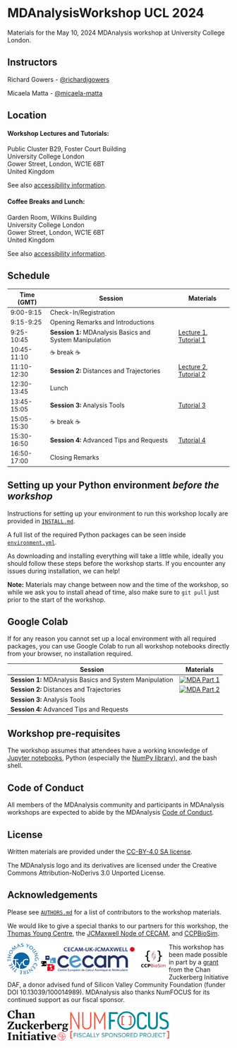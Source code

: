 # MDAnalysisWorkshop UCL 2024
Materials for the May 10, 2024 MDAnalysis workshop at University College London.

## Instructors

Richard Gowers - [@richardjgowers](https://github.com/richardjgowers)

Micaela Matta  - [@micaela-matta](https://github.com/micaela-matta)

## Location

#### Workshop Lectures and Tutorials:

Public Cluster B29, Foster Court Building  
University College London  
Gower Street, London, WC1E 6BT  
United Kingdom

See also [accessibility information](https://www.accessable.co.uk/venues/foster-court-public-cluster-b29).

#### Coffee Breaks and Lunch:

Garden Room, Wilkins Building  
University College London  
Gower Street, London, WC1E 6BT  
United Kingdom

See also [accessibility information](https://www.accessable.co.uk/ucl/access-guides/wilkins-building-garden-room-meeting-room).

## Schedule

| Time (GMT)    | Session                                                  | Materials                                                                                                                                                                |
|---------------|----------------------------------------------------------|--------------------------------------------------------------------------------------------------------------------------------------------------------------------------|
| 9:00-9:15     | Check-In/Registration                                    |   	                                                                                                                                                                      |
| 9:15-9:25     | Opening Remarks and Introductions	                       |   	                                                                                                                                                                      |
| 9:25-10:45    | **Session 1:** MDAnalysis Basics and System Manipulation | [Lecture 1](https://github.com/MDAnalysis/MDAnalysisWorkshop-Intro1.0Day/blob/may24-ws/notebooks/Lecture1_MDAnalysisBasics.ipynb), [Tutorial 1](https://github.com/MDAnalysis/MDAnalysisWorkshop-Intro1.0Day/blob/may24-ws/notebooks/Tutorial1_System_Manipulation.ipynb)                                                       	                                                                    |
| 10:45-11:10   | :coffee: break :coffee:          	                       |   	                                                                                                                                                                      |
| 11:10-12:30   | **Session 2:** Distances and Trajectories  	             | [Lecture 2](https://github.com/MDAnalysis/MDAnalysisWorkshop-Intro1.0Day/blob/may24-ws/notebooks/Lecture2_Distance_calculations.ipynb), [Tutorial 2](https://github.com/MDAnalysis/MDAnalysisWorkshop-Intro1.0Day/blob/may24-ws/notebooks/Tutorial2_Distances_Trajectories.ipynb)                                                                                                                         |
| 12:30-13:45   | Lunch                 	                                 |   	                                                                                                                                                                      |
| 13:45-15:05   | **Session 3:** Analysis Tools                            | [Tutorial 3](https://github.com/MDAnalysis/MDAnalysisWorkshop-Intro1Day/blob/may24-ws/notebooks/Tutorial3_Analysis.ipynb)                                                |
| 15:05-15:30   | :coffee: break  :coffee:         	                       |   	                                                                                                                                                                      |
| 15:30-16:50   | **Session 4:**  Advanced Tips and Requests               | [Tutorial 4](https://github.com/MDAnalysis/MDAnalysisWorkshop-Intro1Day/blob/may24-ws/notebooks/Tutorial4_Advanced.ipynb)                                                |
| 16:50-17:00   | Closing Remarks    	                                     |     	                                                                                                                                                                    |

## Setting up your Python environment *before the workshop*

<!--The workshop will be in a blended learning environment and hands-on. You will need a working installation of MDAnalysis and related packages including data to analyze in order to participate. The full installation may take up to about 1 GB of space (mostly for data, which you can delete after the workshop).--> 

Instructions for setting up your environment to run this workshop locally
are provided in [`INSTALL.md`](INSTALL.md).

A full list of the required Python packages can be seen inside [`environment.yml`](environment.yml).

As downloading and installing everything will take a little while, ideally you should follow these steps before the workshop starts. If you encounter any issues during installation, we can help!

**Note:** Materials may change between now and the time of the workshop, so while we ask you to install ahead of time, also make sure to `git pull` just prior to the start of the workshop.

## Google Colab

If for any reason you cannot set up a local environment with all required packages, you can use Google Colab to run all workshop notebooks directly from your browser, no installation required.

| Session                                                  | Materials                                                                                                                                                                        |
|----------------------------------------------------------|----------------------------------------------------------------------------------------------------------------------------------------------------------------------------------|
| **Session 1:** MDAnalysis Basics and System Manipulation |[![MDA Part 1](https://colab.research.google.com/assets/colab-badge.svg)](https://colab.research.google.com/github/MDAnalysis/WorkshopMDMLEdinburgh2022/blob/main/MD/MD_01_System_Manipulation.ipynb)  	                                                                                                              |
| **Session 2:** Distances and Trajectories  	             | [![MDA Part 2](https://colab.research.google.com/assets/colab-badge.svg)](https://colab.research.google.com/github/MDAnalysis/WorkshopMDMLEdinburgh2022/blob/main/MD/MD_02_Distances_Trajectories.ipynb)                                                                                                               |
| **Session 3:** Analysis Tools                            |                                                                                                                                                                                  | 
| **Session 4:** Advanced Tips and Requests                |                                                                                                                                                                                  |

## Workshop pre-requisites

The workshop assumes that attendees have a working knowledge of [Jupyter notebooks][1], Python (especially the [NumPy library][2]), and the bash shell.

## Code of Conduct

All members of the MDAnalysis community and participants in MDAnalysis workshops are expected to abide by the MDAnalysis [Code of Conduct](https://www.mdanalysis.org/pages/conduct/).

## License

Written materials are provided under the [CC-BY-4.0 SA license](LICENSE.md).

The MDAnalysis logo and its derivatives are licensed under the Creative Commons Attribution-NoDerivs 3.0 Unported License.

## Acknowledgements

Please see [`AUTHORS.md`](AUTHORS.md) for a list of contributors to the workshop materials.

We would like to give a special thanks to our partners for this workshop, the [Thomas Young Centre](https://thomasyoungcentre.org/), the [JCMaxwell Node of CECAM](https://uk-jcmaxwell.cecam.org/), and [CCPBioSim](https://www.ccpbiosim.ac.uk/).

<img
src="/logos/TYC_Logo.png"
title="Thomas Young Centre Logo" alt="Thomas Young Centre Logo"
style="float: left; height: 5em; " />

<img
src="/logos/CECAM_UK_JCMAXWELL.jpg"
title="JCMaxwell Node of CECAM Logo" alt="JCMaxwell Node of CECAM Logo"
style="float: left; height: 5em; " />

<img
src="/logos/CCPBioSim_Logo.jpeg"
title="CCPBioSim Logo" alt="CCPBioSim Logo"
style="float: left; height: 5em; " />

This workshop has been made possible in part by a [grant](https://chanzuckerberg.com/eoss/proposals/mdanalysis-outreach-and-project-manager/) from the Chan Zuckerberg Initiative DAF, a donor advised fund of Silicon Valley Community Foundation (funder DOI 10.13039/100014989). MDAnalysis also thanks NumFOCUS for its continued support as our fiscal sponsor.

<img
src="/logos/CZI_Logo.jpg"
title="Chan Zuckerberg Initiative Logo" alt="Chan Zuckerberg Initiative Logo"
style="float: left; height: 5em; " />

<img
src="/logos/numfocus-sponsored.png"
title="NumFOCUS Sponsored Project Logo" alt="NumFOCUS Sponsored Project Logo"
style="float: left; height: 5em; " />

##
[1]: https://jupyter-notebook.readthedocs.io/en/stable/
[2]: https://numpy.org/

